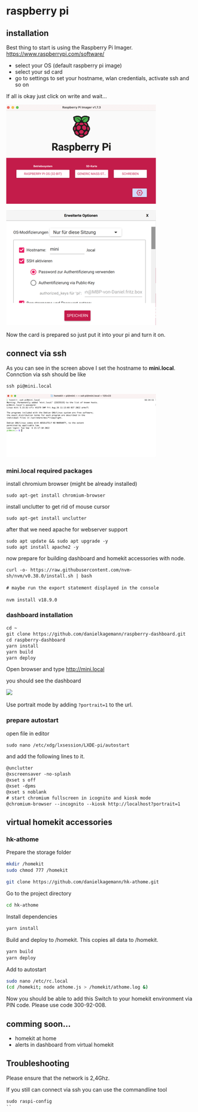 # raspberry pi 

## installation

Best thing to start is using the Raspberry Pi Imager. 
https://www.raspberrypi.com/software/

- select your OS (default raspberry pi image) 
- select your sd card
- go to settings to set your hostname, wlan credentials, activate ssh and so on

If all is okay just click on write and wait...

![imager](./screens/imager.png)

  
![settings](./screens/settings.png)

Now the card is prepared so just put it into your pi and turn it on.

## connect via ssh

As you can see in the screen above I set the hostname to **mini.local**. Connction via ssh should be like

```
ssh pi@mini.local
```

![ssh](./screens/ssh.png)
### mini.local required packages

install chromium browser (might be already installed)
```
sudo apt-get install chromium-browser
```

install unclutter to get rid of mouse cursor

```
sudo apt-get install unclutter
```

after that we need apache for webserver support
```
sudo apt update && sudo apt upgrade -y
sudo apt install apache2 -y
```

now prepare for building dashboard and homekit accessories with node.

```
curl -o- https://raw.githubusercontent.com/nvm-sh/nvm/v0.38.0/install.sh | bash

# maybe run the export statement displayed in the console

nvm install v18.9.0
```


### dashboard installation

```
cd ~
git clone https://github.com/danielkagemann/raspberry-dashboard.git
cd raspberry-dashboard
yarn install
yarn build
yarn deploy
```

Open browser and type http://mini.local

you should see the dashboard

![](./screens/browser.png)

Use portrait mode by adding `?portrait=1` to the url.

### prepare autostart

open file in editor

```
sudo nano /etc/xdg/lxsession/LXDE-pi/autostart
```

and add the following lines to it.

```
@unclutter
@xscreensaver -no-splash
@xset s off
@xset -dpms
@xset s noblank
# start chromium fullscreen in icognito and kiosk mode
@chromium-browser --incognito --kiosk http://localhost?portrait=1
```

## virtual homekit accessories

### hk-athome

Prepare the storage folder

```bash
mkdir /homekit
sudo chmod 777 /homekit
```

```bash
git clone https://github.com/danielkagemann/hk-athome.git
```

Go to the project directory

```bash
cd hk-athome
```

Install dependencies

```bash
yarn install
```

Build and deploy to /homekit. This copies all data to /homekit.

```bash
yarn build
yarn deploy
```

Add to autostart

```bash
sudo nano /etc/rc.local
(cd /homekit; node athome.js > /homekit/athome.log &)
```

Now you should be able to add this Switch to your homekit environment via PIN code.
Please use code 300-92-008.

## comming soon...

- homekit at home 
- alerts in dashboard from virtual homekit


## Troubleshooting

Please ensure that the network is 2,4Ghz.

If you still can connect via ssh you can use the commandline tool

```
sudo raspi-config
``
